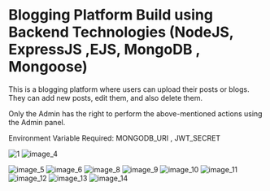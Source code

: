 # Blogging Platform Build using Backend Technologies (NodeJS, ExpressJS ,EJS, MongoDB , Mongoose)

This is a blogging platform where users can upload their posts or blogs.
They can add new posts, edit them, and also delete them.

Only the Admin has the right to perform the above-mentioned actions using the Admin panel.

Environment Variable Required: MONGODB_URI , JWT_SECRET

![1](https://github.com/shivansh-soni07/Blogging-Platform-using-NodeJs-ExpressJS-EJS-and-MongoDB/assets/72219885/3849b553-411f-429c-88c1-af80f521566c)
![image_4](https://github.com/shivansh-soni07/Blogging-Platform-using-NodeJs-ExpressJS-EJS-and-MongoDB/assets/72219885/5b41e0ed-f1f3-4732-b027-df2d55457e19)

![image_5](https://github.com/shivansh-soni07/Blogging-Platform-using-NodeJs-ExpressJS-EJS-and-MongoDB/assets/72219885/c150a40a-9c7e-4ab5-b289-ae14338a3742)
![image_6](https://github.com/shivansh-soni07/Blogging-Platform-using-NodeJs-ExpressJS-EJS-and-MongoDB/assets/72219885/076b3f40-4ca8-4643-a328-3ebee7c7c86f)
![image_8](https://github.com/shivansh-soni07/Blogging-Platform-using-NodeJs-ExpressJS-EJS-and-MongoDB/assets/72219885/ceaf11c3-b471-443d-a024-8e2f00147542)
![image_9](https://github.com/shivansh-soni07/Blogging-Platform-using-NodeJs-ExpressJS-EJS-and-MongoDB/assets/72219885/c31970cb-6e1f-4750-9df9-6b293a28be96)
![image_10](https://github.com/shivansh-soni07/Blogging-Platform-using-NodeJs-ExpressJS-EJS-and-MongoDB/assets/72219885/410ba1ba-b4fc-4a4a-a962-2afb9f753002)
![image_11](https://github.com/shivansh-soni07/Blogging-Platform-using-NodeJs-ExpressJS-EJS-and-MongoDB/assets/72219885/fc95e225-1f95-44bb-bf87-113fde0a0433)
![image_12](https://github.com/shivansh-soni07/Blogging-Platform-using-NodeJs-ExpressJS-EJS-and-MongoDB/assets/72219885/a48287d7-2920-49aa-9527-d2e2e6e4524e)
![image_13](https://github.com/shivansh-soni07/Blogging-Platform-using-NodeJs-ExpressJS-EJS-and-MongoDB/assets/72219885/dcb94013-56d0-47c4-805d-c1e370d21740)
![image_14](https://github.com/shivansh-soni07/Blogging-Platform-using-NodeJs-ExpressJS-EJS-and-MongoDB/assets/72219885/b5316938-a2e9-4cb4-b1c5-1b60fa75a2e1)
